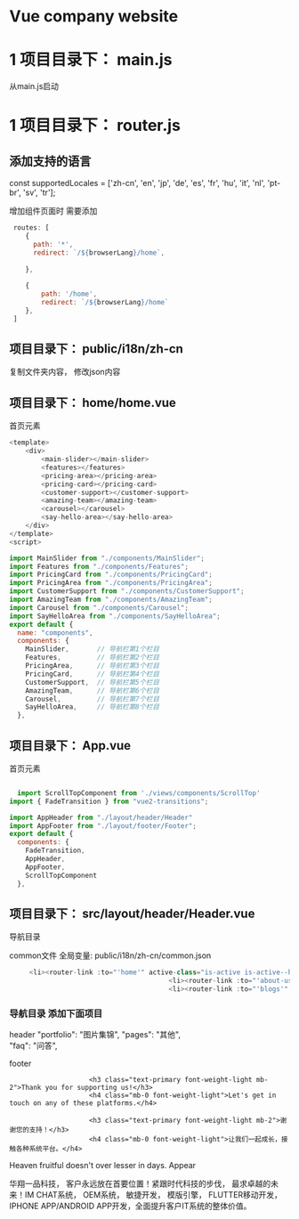 # Vue company website
# 1 项目目录下： main.js

从main.js启动



# 1 项目目录下： router.js

## 添加支持的语言
const supportedLocales = ['zh-cn', 'en', 'jp', 'de', 'es', 'fr', 'hu', 'it', 'nl', 'pt-br', 'sv', 'tr'];

增加组件页面时
需要添加
```js
 routes: [
    {
      path: '*',
      redirect: `/${browserLang}/home`,
      
    },
    
    {
        path: '/home',
        redirect: `/${browserLang}/home`
    },
 ]

``` 


## 项目目录下： public/i18n/zh-cn

复制文件夹内容， 修改json内容


## 项目目录下：  home/home.vue
首页元素

```js
<template>
    <div>
        <main-slider></main-slider>
        <features></features>
        <pricing-area></pricing-area>
        <pricing-card></pricing-card>
        <customer-support></customer-support>
        <amazing-team></amazing-team>
        <carousel></carousel>
        <say-hello-area></say-hello-area>
    </div>
</template>
<script>

import MainSlider from "./components/MainSlider";
import Features from "./components/Features";
import PricingCard from "./components/PricingCard";
import PricingArea from "./components/PricingArea";
import CustomerSupport from "./components/CustomerSupport";
import AmazingTeam from "./components/AmazingTeam";
import Carousel from "./components/Carousel";
import SayHelloArea from "./components/SayHelloArea";
export default {
  name: "components",
  components: {
    MainSlider,       // 导航栏第1个栏目
    Features,         // 导航栏第2个栏目
    PricingArea,      // 导航栏第3个栏目
    PricingCard,      // 导航栏第4个栏目
    CustomerSupport,  // 导航栏第5个栏目
    AmazingTeam,      // 导航栏第6个栏目
    Carousel,         // 导航栏第7个栏目
    SayHelloArea,     // 导航栏第8个栏目
  },

  ```


## 项目目录下：  App.vue
首页元素
```js

  import ScrollTopComponent from './views/components/ScrollTop'
import { FadeTransition } from "vue2-transitions";

import AppHeader from "./layout/header/Header"
import AppFooter from "./layout/footer/Footer";
export default {
  components: {
    FadeTransition,
    AppHeader,
    AppFooter,
    ScrollTopComponent
  },

```

## 项目目录下：  src/layout/header/Header.vue

导航目录

common文件 全局变量:
public/i18n/zh-cn/common.json

```js
     <li><router-link :to="'home'" active-class="is-active is-active--home"> {{ $t('common:header.home') }}</router-link></li>
                                        <li><router-link :to="'about-us'" active-class="is-active is-active--about_us">{{ $t('common:header.about_us') }}</router-link></li>
                                        <li><router-link :to="'blogs'" active-class="is-active is-active--blogs">Blogs</router-link></li>

 ```
###  导航目录 添加下面项目

header
"portfolio": "图片集锦",
"pages": "其他",  
"faq": "问答",

footer



                        <h3 class="text-primary font-weight-light mb-2">Thank you for supporting us!</h3>
                        <h4 class="mb-0 font-weight-light">Let's get in touch on any of these platforms.</h4>

                        <h3 class="text-primary font-weight-light mb-2">谢谢您的支持！</h3>
                        <h4 class="mb-0 font-weight-light">让我们一起成长，接触各种系统平台。</h4>


<mail-chip></mail-chip>

   <p>Heaven fruitful doesn't over lesser in days. Appear </p>


华翔一品科技， 客户永远放在首要位置！紧跟时代科技的步伐， 最求卓越的未来！IM CHAT系统， OEM系统， 敏捷开发， 模版引擎， FLUTTER移动开发，IPHONE APP/ANDROID APP开发，全面提升客户IT系统的整体价值。